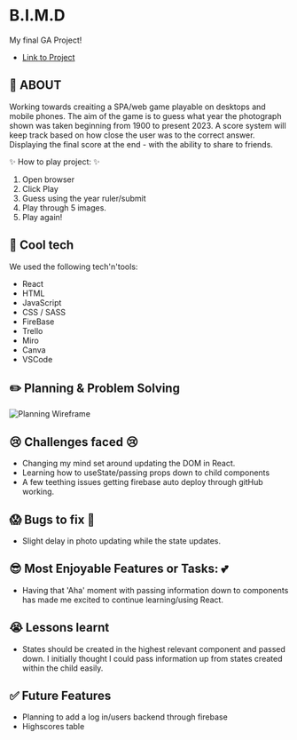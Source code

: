 # B.I.M.D

My final GA Project!

- [Link to Project](https://back-in-my-day-e9752.web.app/)

##  :pushpin: ABOUT

Working towards creaiting a SPA/web game playable on desktops and mobile phones. 
The aim of the game is to guess what year the photograph shown was taken beginning from 1900 to present 2023. 
A score system will keep track based on how close the user was to the correct answer.
Displaying the final score at the end - with the ability to share to friends.

 :sparkles: How to play project: :sparkles:
1. Open browser
2. Click Play
3. Guess using the year ruler/submit
4. Play through 5 images.
5. Play again!


## :rocket: Cool tech

We used the following tech'n'tools:

- React
- HTML
- JavaScript
- CSS / SASS
- FireBase 
- Trello
- Miro
- Canva
- VSCode

## :pencil2: Planning & Problem Solving

![Planning Wireframe](https://i.imgur.com/qPPXIKw.jpg)




## :cry: Challenges faced :cry:
- Changing my mind set around updating the DOM in React.
- Learning how to useState/passing props down to child components
- A few teething issues getting firebase auto deploy through gitHub working. 


## :scream: Bugs to fix :poop:
- Slight delay in photo updating while the state updates.


## :sunglasses: Most Enjoyable Features or Tasks:  :two_hearts:
- Having that 'Aha' moment with passing information down to components has made me excited to continue learning/using React. 


## :sob: Lessons learnt
- States should be created in the highest relevant component and passed down. I initially thought I could pass information up from states created within the child easily.

## :white_check_mark: Future Features
- Planning to add a log in/users backend through firebase
- Highscores table
